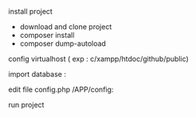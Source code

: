 install project 

- download and clone project 
- composer install 
- composer dump-autoload

config virtualhost ( exp : c/xampp/htdoc/github/public)

import database : 

edit file config.php /APP/config:

run project

